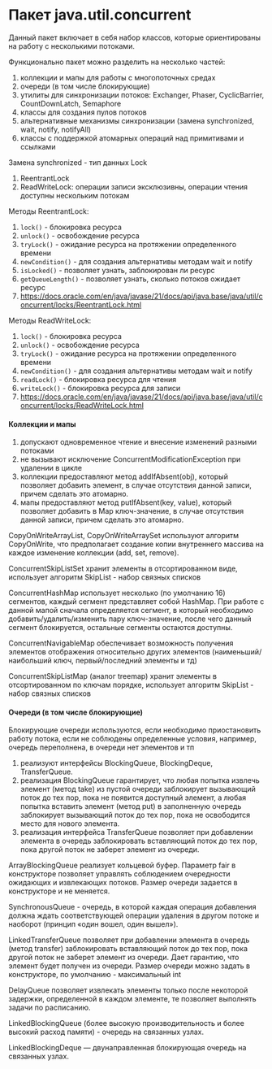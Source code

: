 # Пакет java.util.concurrent
Данный пакет включает в себя набор классов, которые ориентированы на работу с несколькими потоками.

Функционально пакет можно разделить на несколько частей:
1. коллекции и мапы для работы с многопоточных средах
2. очереди (в том числе блокирующие)
3. утилиты для синхронизации потоков: Exchanger, Phaser, CyclicBarrier, CountDownLatch, Semaphore
4. классы для создания пулов потоков
5. альтернативные механизмы синхронизации (замена synchronized, wait, notify, notifyAll)
6. классы с поддержкой атомарных операций над примитивами и ссылками

Замена synchronized - тип данных Lock
1) ReentrantLock
2) ReadWriteLock: операции записи эксклюзивны, операции чтения доступны нескольким потокам

Методы ReentrantLock: 
1. `lock()` - блокировка ресурса
2. `unlock()` - освобождение ресурса
3. `tryLock()` - ожидание ресурса на протяжении определенного времени
4. `newCondition()` - для создания альтернативы методам wait и notify
5. `isLocked()` - позволяет узнать, заблокирован ли ресурс
6. `getQueueLength()` - позволяет узнать, сколько потоков ожидает ресурс
7. https://docs.oracle.com/en/java/javase/21/docs/api/java.base/java/util/concurrent/locks/ReentrantLock.html

Методы ReadWriteLock:
1. `lock()` - блокировка ресурса
2. `unlock()` - освобождение ресурса
3. `tryLock()` - ожидание ресурса на протяжении определенного времени
4. `newCondition()` - для создания альтернативы методам wait и notify
5. `readLock()` - блокировка ресурса для чтения
6. `writeLock()` - блокировка ресурса для записи
7. https://docs.oracle.com/en/java/javase/21/docs/api/java.base/java/util/concurrent/locks/ReadWriteLock.html

#### Коллекции и мапы
1. допускают одновременное чтение и внесение изменений разными потоками
2. не вызывают исключение ConcurrentModificationException при удалении в цикле
3. коллекции предоставляют метод addIfAbsent(obj), который позволяет добавить элемент, в случае отсутствия данной записи, причем сделать это атомарно.
4. мапы предоставляют метод putIfAbsent(key, value), который позволяет добавить в Map ключ-значение, в случае отсутствия данной записи, причем сделать это атомарно.

CopyOnWriteArrayList, CopyOnWriteArraySet используют алгоритм CopyOnWrite,
что предполагает создание копии внутреннего массива на каждое изменение коллекции (add, set, remove).

ConcurrentSkipListSet хранит элементы в отсортированном виде, использует алгоритм SkipList - набор связных списков

ConcurrentHashMap использует несколько (по умолчанию 16) сегментов, каждый сегмент представляет собой HashMap.
При работе с данной мапой сначала определяется сегмент, в который необходимо добавить/удалить/изменить пару ключ-значение,
после чего данный сегмент блокируется, остальные сегменты остаются доступны.

ConcurrentNavigableMap обеспечивает возможность получения элементов отображения относительно других элементов (наименьший/наибольший ключ, первый/последний элементы и тд)

ConcurrentSkipListMap (аналог treemap) хранит элементы в отсортированном по ключам порядке, использует алгоритм SkipList - набор связных списков

#### Очереди (в том числе блокирующие)

Блокирующие очереди используются, если необходимо приостановить работу потока, если не соблюдены определенные условия, например, очередь переполнена,
в очереди нет элементов и тп
1. реализуют интерфейсы BlockingQueue, BlockingDeque, TransferQueue.
2. реализация BlockingQueue гарантирует, что любая попытка извлечь элемент (метод take) из пустой очереди заблокирует вызывающий поток до тех пор,
   пока не появится доступный элемент, а любая попытка вставить элемент (метод put) в заполненную очередь заблокирует вызывающий поток до тех пор,
   пока не освободится место для нового элемента.
3. реализация интерфейса TransferQueue позволяет при добавлении элемента в очередь заблокировать вставляющий поток до тех пор,
   пока другой поток не заберет элемент из очереди.

ArrayBlockingQueue реализует кольцевой буфер. Параметр fair в конструкторе позволяет управлять соблюдением очередности ожидающих и извлекающих потоков.
Размер очереди задается в конструкторе и не меняется.

SynchronousQueue - очередь, в которой каждая операция добавления 
должна ждать соответствующей операции удаления в другом потоке и наоборот (принцип «один вошел, один вышел»).

LinkedTransferQueue позволяет при добавлении элемента в очередь (метод transfer) заблокировать вставляющий поток до тех пор, пока другой поток не заберет элемент из очереди.
Дает гарантию, что элемент будет получен из очереди. Размер очереди можно задать в конструкторе, по умолчанию - максимальный int

DelayQueue позволяет извлекать элементы только после некоторой задержки, определенной в каждом элементе, те позволяет выполнять задачи по расписанию.

LinkedBlockingQueue (более высокую производительность и более высокий расход памяти) - очередь на связанных узлах.

LinkedBlockingDeque — двунаправленная блокирующая очередь на связанных узлах.
